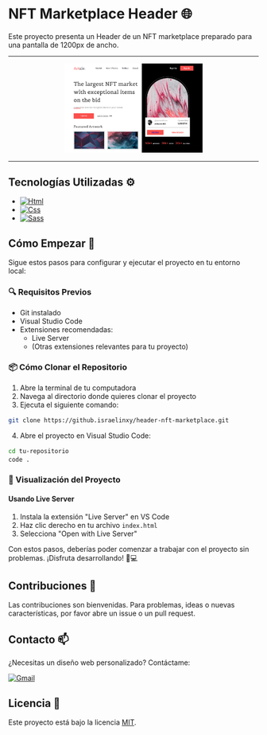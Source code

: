 # NFT Marketplace Header 🌐

Este proyecto presenta un Header de un NFT marketplace preparado para una pantalla de 1200px de ancho.

---

<div align="center">
  <img src="NFT-marketplace.png" alt="Header de un NFT marketplace" width="55%"/>
</div>


---


## Tecnologías Utilizadas ⚙️

- [![Html](https://img.shields.io/badge/HTML-white?style=for-the-badge&logo=html5&logoColor=white&labelColor=black&color=%23E34F26)](src/index.html)
- [![Css](https://img.shields.io/badge/CSS-white?style=for-the-badge&logo=css3&logoColor=white&labelColor=black&color=%231572B6)](src/css/)
- [![Sass](https://img.shields.io/badge/SASS-black?style=for-the-badge&logo=Sass&logoColor=white&labelColor=black&color=%23CC6699)](src/sass/)


## Cómo Empezar 🚀

Sigue estos pasos para configurar y ejecutar el proyecto en tu entorno local:

### 🔍 Requisitos Previos

- Git instalado
- Visual Studio Code
- Extensiones recomendadas:
  - Live Server
  - (Otras extensiones relevantes para tu proyecto)

### 📦 Cómo Clonar el Repositorio

1. Abre la terminal de tu computadora
2. Navega al directorio donde quieres clonar el proyecto
3. Ejecuta el siguiente comando:

```bash
git clone https://github.israelinxy/header-nft-marketplace.git
```
4. Abre el proyecto en Visual Studio Code:

```bash
cd tu-repositorio
code .
```



### 🚀 Visualización del Proyecto

#### Usando Live Server
1. Instala la extensión "Live Server" en VS Code
2. Haz clic derecho en tu archivo `index.html`
3. Selecciona "Open with Live Server"


Con estos pasos, deberías poder comenzar a trabajar con el proyecto sin problemas. ¡Disfruta desarrollando! 🚀💻

## Contribuciones 🤝

Las contribuciones son bienvenidas. Para problemas, ideas o nuevas características, por favor abre un issue o un pull request.

## Contacto 📫

¿Necesitas un diseño web personalizado? Contáctame:

[![Gmail](https://img.shields.io/badge/Email%20personal-white?style=for-the-badge&logo=gmail&logoColor=white&label=israelcolladom%40gmail.com&labelColor=black&color=%23EA4335)](mailto:israelcolladom@gmail.com)

## Licencia 📜

Este proyecto está bajo la licencia [MIT](LICENSE).